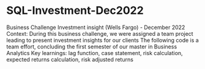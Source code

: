 # SQL-Investment-Dec2022
Business Challenge Investment insight (Wells Fargo) - December 2022 
Context: During this business challenge, we were assigned a team project leading to present investment insights for our clients
The following code is a team effort, concluding the first semester of our master in Business Analytics 
Key learnings: 
lag function, case statement, risk calculation, expected returns calculation, risk adjusted returns 
